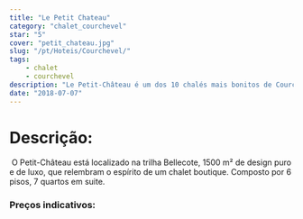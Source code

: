 ```yaml
---
title: "Le Petit Chateau"
category: "chalet_courchevel"
star: "5"
cover: "petit_chateau.jpg"
slug: "/pt/Hoteis/Courchevel/"
tags:
    - chalet
    - courchevel
description: "Le Petit-Château é um dos 10 chalés mais bonitos de Courchevel. Nascido em Courchevel. "
date: "2018-07-07"
--- 
```

 
 # Descrição:
 O Petit-Château está localizado na trilha Bellecote, 1500 m² de design puro e de luxo, que relembram o espírito de um chalet boutique. Composto por 6 pisos, 7 quartos em suite.

### Preços indicativos: